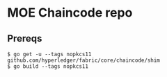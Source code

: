 # MOE Chaincode repo

## Prereqs
```
$ go get -u --tags nopkcs11 github.com/hyperledger/fabric/core/chaincode/shim
$ go build --tags nopkcs11
```

